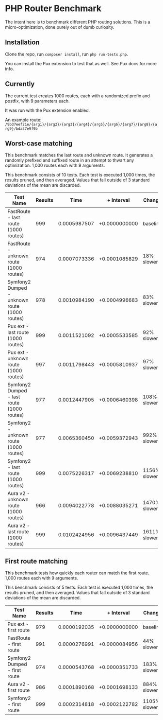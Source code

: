 PHP Router Benchmark
====================

The intent here is to benchmark different PHP routing solutions. This is a micro-optimization, done purely out of 
dumb curiosity.


Installation
------------

Clone the repo, run `composer install`, run `php run-tests.php`.

You can install the Pux extension to test that as well. See Pux docs for more info.


Currently
---------

The current test creates 1000 routes, each with a randomized prefix and postfix, with 9 parameters each.

It was run with the Pux extension enabled.

An example route: `/9b37eef21e/{arg1}/{arg2}/{arg3}/{arg4}/{arg5}/{arg6}/{arg7}/{arg8}/{arg9}/bda37e9f9b`

## Worst-case matching
This benchmark matches the last route and unknown route. It generates a randomly prefixed and suffixed route in an attempt to thwart any optimization. 1,000 routes each with 9 arguments.

This benchmark consists of 10 tests. Each test is executed 1,000 times, the results pruned, and then averaged. Values that fall outside of 3 standard deviations of the mean are discarded.

Test Name | Results | Time | + Interval | Change
--------- | ------- | ---- | ---------- | ------
FastRoute - last route (1000 routes) | 999 | 0.0005987507 | +0.0000000000 | baseline
FastRoute - unknown route (1000 routes) | 974 | 0.0007073336 | +0.0001085829 | 18% slower
Symfony2 Dumped - unknown route (1000 routes) | 978 | 0.0010984190 | +0.0004996683 | 83% slower
Pux ext - last route (1000 routes) | 999 | 0.0011521092 | +0.0005533585 | 92% slower
Pux ext - unknown route (1000 routes) | 997 | 0.0011798443 | +0.0005810937 | 97% slower
Symfony2 Dumped - last route (1000 routes) | 977 | 0.0012447905 | +0.0006460398 | 108% slower
Symfony2 - unknown route (1000 routes) | 977 | 0.0065360450 | +0.0059372943 | 992% slower
Symfony2 - last route (1000 routes) | 999 | 0.0075226317 | +0.0069238810 | 1156% slower
Aura v2 - unknown route (1000 routes) | 966 | 0.0094022778 | +0.0088035271 | 1470% slower
Aura v2 - last route (1000 routes) | 999 | 0.0102424956 | +0.0096437449 | 1611% slower


## First route matching
This benchmark tests how quickly each router can match the first route. 1,000 routes each with 9 arguments.

This benchmark consists of 5 tests. Each test is executed 1,000 times, the results pruned, and then averaged. Values that fall outside of 3 standard deviations of the mean are discarded.

Test Name | Results | Time | + Interval | Change
--------- | ------- | ---- | ---------- | ------
Pux ext - first route | 979 | 0.0000192035 | +0.0000000000 | baseline
FastRoute - first route | 991 | 0.0000276991 | +0.0000084956 | 44% slower
Symfony2 Dumped - first route | 974 | 0.0000543768 | +0.0000351733 | 183% slower
Aura v2 - first route | 986 | 0.0001890168 | +0.0001698133 | 884% slower
Symfony2 - first route | 999 | 0.0002314818 | +0.0002122782 | 1105% slower
